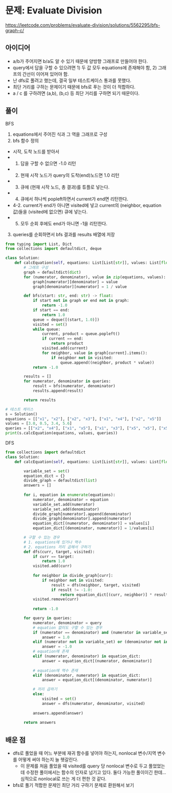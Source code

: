 # 문제: Evaluate Division
https://leetcode.com/problems/evaluate-division/solutions/5562295/bfs-graph-c/

## 아이디어
- a/b가 주어지면 b/a도 알 수 있기 때문에 양방향 그래프로 만들어야 한다.
- query에서 답을 구할 수 있으려면 1) 두 값 모두 equations에 존재해야 함, 2) 그래프의 간선이 이어져 있어야 함.
- 난 dfs로 풀려고 했는데, 결국 일부 테스트케이스 통과를 못했다.
- 최단 거리를 구하는 문제이기 때문에 bfs로 푸는 것이 더 적합하다.
 - a / c 를 구하려면 (a,b), (b,c) 등 최단 거리를 구하면 되기 때문이다.

## 풀이
BFS

1. equations에서 주어진 식과 그 역을 그래프로 구성
2. bfs 함수 정의
- 시작, 도착 노드를 받아서 
 - 1. 답을 구할 수 없으면 -1.0 리턴
 - 2. 현재 시작 노드가 query의 도착(end)노드면 1.0 리턴
 - 3. 큐에 (현재 시작 노드, 총 결과)를 튜플로 넣는다.
 - 4. 큐에서 하나씩 popleft하면서 current가 end면 리턴한다.
 - 4-2. current가 end가 아니면 visited에 넣고 current의 (neighbor, equation 값)들을 (visited에 없으면) 큐에 넣는다.
 - 5. 모두 순회 후에도 end가 아니면 -1을 리턴한다.
3. queries를 순회하면서 bfs 결과를 results 배열에 저장

```python
from typing import List, Dict
from collections import defaultdict, deque

class Solution:
    def calcEquation(self, equations: List[List[str]], values: List[float], queries: List[List[str]]) -> List[float]:
        # 그래프 구성
        graph = defaultdict(dict)
        for (numerator, denominator), value in zip(equations, values):
            graph[numerator][denominator] = value
            graph[denominator][numerator] = 1 / value

        def bfs(start: str, end: str) -> float:
            if start not in graph or end not in graph:
                return -1.0
            if start == end:
                return 1.0
            queue = deque([(start, 1.0)])
            visited = set()
            while queue:
                current, product = queue.popleft()
                if current == end:
                    return product
                visited.add(current)
                for neighbor, value in graph[current].items():
                    if neighbor not in visited:
                        queue.append((neighbor, product * value))
            return -1.0

        results = []
        for numerator, denominator in queries:
            result = bfs(numerator, denominator)
            results.append(result)

        return results

# 테스트 케이스
s = Solution()
equations = [["x1", "x2"], ["x2", "x3"], ["x1", "x4"], ["x2", "x5"]]
values = [3.0, 0.5, 3.4, 5.6]
queries = [["x2", "x4"], ["x1", "x5"], ["x1", "x3"], ["x5", "x5"], ["x5", "x1"], ["x3", "x4"], ["x4", "x3"], ["x6", "x6"], ["x0", "x0"]]
print(s.calcEquation(equations, values, queries))

```

DFS
```python
from collections import defaultdict
class Solution:
    def calcEquation(self, equations: List[List[str]], values: List[float], queries: List[List[str]]) -> List[float]:

        variable_set = set()
        equation_dict = {}
        divide_graph = defaultdict(list)
        answers = []
        
        for i, equation in enumerate(equations):
            numerator, denominator = equation
            variable_set.add(numerator) 
            variable_set.add(denominator)
            divide_graph[numerator].append(denominator)
            divide_graph[denominator].append(numerator)
            equation_dict[(numerator, denominator)] = values[i]
            equation_dict[(denominator, numerator)] = 1/values[i]

        # 구할 수 있는 경우
        # 1. equations에 있거나 역수
        # 2. equations 끼리 곱해서 구하기
        def dfs(curr, target, visited):
            if curr == target:
                return 1.0
            visited.add(curr)
            
            for neighbor in divide_graph[curr]:
                if neighbor not in visited:
                    result = dfs(neighbor, target, visited)
                    if result != -1.0:
                        return equation_dict[(curr, neighbor)] * result
            visited.remove(curr)
              
            return -1.0

        for query in queries:
            numerator, denominator = query
            # equation 없이도 구할 수 있는 경우
            if (numerator == denominator) and (numerator in variable_set) and (denominator in variable_set):
                answer = 1.0
            elif (numerator not in variable_set) or (denominator not in variable_set):
                answer = -1.0
            # equation에 존재
            elif (numerator, denominator) in equation_dict:
                answer = equation_dict[(numerator, denominator)]
            
            # equation에 역수 존재
            elif (denominator, numerator) in equation_dict:
                answer = equation_dict[(denominator, numerator)]

            # 끼리 곱하기
            else:
                visited = set()
                answer = dfs(numerator, denominator, visited)
            
            answers.append(answer)
        
        return answers
```

## 배운 점
- dfs로 풀었을 때 어느 부분에 재귀 함수를 넣어야 하는지, nonlocal 변수/지역 변수를 어떻게 써야 하는지 늘 헷갈린다.
    - 이 문제를 처음 풀었을 때 visited를 query 당 nonlocal 변수로 두고 풀었었는데 수정한 풀이에서는 함수의 인자로 넘기고 있다. 둘다 가능한 풀이이긴 한데...심적으로 nonlocal로 쓰는 게 더 편한 것 같다.
- bfs로 풀기 적합한 문제인 최단 거리 구하기 문제로 환원해서 보기